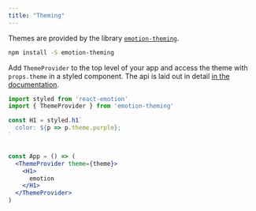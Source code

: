 ```yaml
---
title: "Theming"
---
```


Themes are provided by the library [`emotion-theming`](https://github.com/emotion-js/emotion/tree/master/packages/emotion-theming).


```bash
npm install -S emotion-theming
```

Add `ThemeProvider` to the top level of your app and access the theme with `props.theme` in a styled component. The api is laid out in detail [in the documentation](https://github.com/emotion-js/emotion/tree/master/packages/emotion-theming/README.md#api).

```jsx
import styled from 'react-emotion'
import { ThemeProvider } from 'emotion-theming'

const H1 = styled.h1`
  color: ${p => p.theme.purple};
`


const App = () => (
  <ThemeProvider theme={theme}>
    <H1>
      emotion
    </H1>
  </ThemeProvider>
)
```





